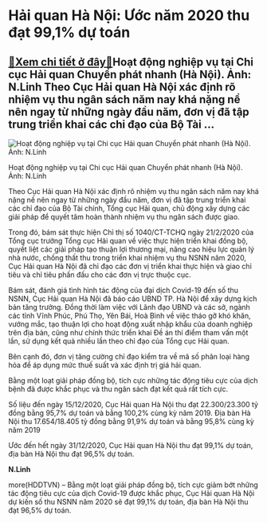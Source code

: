 Hải quan Hà Nội: Ước năm 2020 thu đạt 99,1% dự toán
===================================================

[:gift:Xem chi tiết ở đây:gift:](https://hddtvn.com/hai-quan-ha-noi-uoc-nam-2020-thu-dat-991-du-toan-2/)Hoạt động nghiệp vụ tại Chi cục Hải quan Chuyển phát nhanh (Hà Nội). Ảnh: N.Linh Theo Cục Hải quan Hà Nội xác định rõ nhiệm vụ thu ngân sách năm nay khá nặng nề nên ngay từ những ngày đầu năm, đơn vị đã tập trung triển khai các chỉ đạo của Bộ Tài …
--------------------------------------------------------------------------------------------------------------------------------------------------------------------------------------------------------------------------------------------------------





![Hoạt động nghiệp vụ tại Chi cục Hải quan Chuyển phát nhanh (Hà Nội). Ảnh: N.Linh](https://hddtvn.com/wp-content/uploads/2021/01/1844_IMG_1192.jpg "Hoạt động nghiệp vụ tại Chi cục Hải quan Chuyển phát nhanh (Hà Nội). Ảnh: N.Linh")


Hoạt động nghiệp vụ tại Chi cục Hải quan Chuyển phát nhanh (Hà Nội). Ảnh: N.Linh



Theo Cục Hải quan Hà Nội xác định rõ nhiệm vụ thu ngân sách năm nay khá nặng nề nên ngay từ những ngày đầu năm, đơn vị đã tập trung triển khai các chỉ đạo của Bộ Tài chính, Tổng cục Hải quan, chủ động xây dựng các giải pháp để quyết tâm hoàn thành nhiệm vụ thu ngân sách được giao.


Trong đó, bám sát thực hiện Chỉ thị số 1040/CT-TCHQ ngày 21/2/2020 của Tổng cục trưởng Tổng cục Hải quan về việc thực hiện triển khai đồng bộ, quyết liệt các giải pháp tạo thuận lợi thương mại, nâng cao hiệu lực quản lý nhà nước, chống thất thu trong triển khai nhiệm vụ thu NSNN năm 2020, Cục Hải quan Hà Nội đã chỉ đạo các đơn vị triển khai thực hiện và giao chỉ tiêu và chỉ tiêu phấn đấu cho các đơn vị trực thuộc cục.


Bám sát, đánh giá tình hình tác động của đại dịch Covid-19 đến số thu NSNN, Cục Hải quan Hà Nội đã báo cáo UBND TP. Hà Nội để xây dựng kịch bản tăng trưởng. Đồng thời làm việc với Lãnh đạo UBND và các sở, ngành các tỉnh Vĩnh Phúc, Phú Thọ, Yên Bái, Hoà Bình về việc tháo gỡ khó khăn, vướng mắc, tạo thuận lợi cho hoạt động xuất nhập khẩu của doanh nghiệp trên địa bàn, cũng như chính thức triển khai Đề án thí điểm tham vấn một lần, sử dụng kết quả nhiều lần theo chỉ đạo của Tổng cục Hải quan.


Bên cạnh đó, đơn vị tăng cường chỉ đạo kiểm tra về mã số phân loại hàng hóa để áp dụng mức thuế suất và xác định trị giá hải quan.


Bằng một loạt giải pháp đồng bộ, tích cực những tác động tiêu cực của dịch bệnh đã được khắc phục và thu ngân sách đạt kết quả rất tích cực.


Số liệu đến ngày 15/12/2020, Cục Hải quan Hà Nội thu đạt 22.300/23.300 tỷ đồng bằng 95,7% dự toán và bằng 100,2% cùng kỳ năm 2019. Địa bàn Hà Nội thu 17.654/18.405 tỷ đồng bằng 91,9% dự toán và bằng 95,8% cùng kỳ năm 2019


Ước đến hết ngày 31/12/2020, Cục Hải quan Hà Nội thu đạt 99,1% dự toán, địa bàn Hà Nội thu đạt 96,5% dự toán.




**N.Linh**



more(HDDTVN) – Bằng một loạt giải pháp đồng bộ, tích cực giảm bớt những tác động tiêu cực của dịch Covid-19 được khắc phục, Cục Hải quan Hà Nội dự kiến số thu NSNN năm 2020 sẽ đạt 99,1% dự toán, địa bàn Hà Nội thu đạt 96,5% dự toán.

